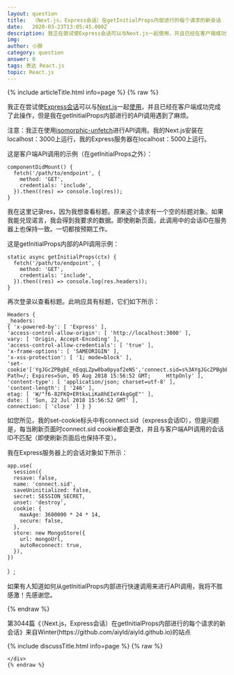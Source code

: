 ```yaml
---
layout: question
title:  （Next.js，Express会话）在getInitialProps内部进行的每个请求的新会话
date:   2020-03-23T13:05:45.000Z
description: 我正在尝试使Express会话可以与Next.js一起使用，并且已经在客户端成功完成了此操作，但是我在getInitialProps内部进行的API调用遇...
img: 
author: 小胖
category: question
answer: 0
tags: 表达 React.js
topic: React.js
---
```

<div class="article-root">
  <div class="article">
    {% include articleTitle.html info=page %}
    {% raw %}
    <div class="article-content"><p><font style="vertical-align: inherit;"><font style="vertical-align: inherit;">我正在尝试使</font></font><a href="https://github.com/expressjs/session" rel="nofollow noreferrer"><font style="vertical-align: inherit;"><font style="vertical-align: inherit;">Express会话</font></font></a><font style="vertical-align: inherit;"><font style="vertical-align: inherit;">可以与</font></font><a href="https://github.com/zeit/next.js/" rel="nofollow noreferrer"><font style="vertical-align: inherit;"><font style="vertical-align: inherit;">Next.js</font></font></a><font style="vertical-align: inherit;"><font style="vertical-align: inherit;">一起</font><a href="https://github.com/zeit/next.js/" rel="nofollow noreferrer"><font style="vertical-align: inherit;">使用</font></a><font style="vertical-align: inherit;">，并且已经在客户端成功完成了此操作，但是我在getInitialProps内部进行的API调用遇到了麻烦。</font></font></p>

<p><font style="vertical-align: inherit;"><font style="vertical-align: inherit;">注意：我正在使用</font></font><a href="https://github.com/developit/unfetch/tree/master/packages/isomorphic-unfetch" rel="nofollow noreferrer"><font style="vertical-align: inherit;"><font style="vertical-align: inherit;">isomorphic-unfetch</font></font></a><font style="vertical-align: inherit;"><font style="vertical-align: inherit;">进行API调用。</font><font style="vertical-align: inherit;">我的Next.js安装在localhost：3000上运行，我的Express服务器在localhost：5000上运行。</font></font></p>

<p><font style="vertical-align: inherit;"><font style="vertical-align: inherit;">这是客户端API调用的示例（在getInitialProps之外）：</font></font></p>

<pre><code>componentDidMount() {<font></font>
  fetch('/path/to/endpoint', {<font></font>
    method: 'GET',<font></font>
    credentials: 'include',<font></font>
  }).then((res) =&gt; console.log(res));<font></font>
}<font></font>
</code></pre>

<p><font style="vertical-align: inherit;"><font style="vertical-align: inherit;">我在这里记录res，因为我想查看标题。</font><font style="vertical-align: inherit;">原来这个请求有一个空的标题对象。</font><font style="vertical-align: inherit;">如果我能兑现诺言，我会得到我要求的数据。</font><font style="vertical-align: inherit;">即使刷新页面，此调用中的会话ID在服务器上也保持一致。</font><font style="vertical-align: inherit;">一切都按预期工作。</font></font></p>

<p><font style="vertical-align: inherit;"><font style="vertical-align: inherit;">这是getInitialProps内部的API调用示例：</font></font></p>

<pre><code>static async getInitialProps(ctx) {<font></font>
  fetch('/path/to/endpoint', {<font></font>
    method: 'GET',<font></font>
    credentials: 'include',<font></font>
  }).then((res) =&gt; console.log(res.headers));<font></font>
}<font></font>
</code></pre>

<p><font style="vertical-align: inherit;"><font style="vertical-align: inherit;">再次登录以查看标题。</font><font style="vertical-align: inherit;">此响应具有标题，它们如下所示：</font></font></p>

<pre><code>Headers {<font></font>
_headers:<font></font>
{ 'x-powered-by': [ 'Express' ],<font></font>
'access-control-allow-origin': [ 'http://localhost:3000' ],<font></font>
vary: [ 'Origin, Accept-Encoding' ],<font></font>
'access-control-allow-credentials': [ 'true' ],<font></font>
'x-frame-options': [ 'SAMEORIGIN' ],<font></font>
'x-xss-protection': [ '1; mode=block' ],<font></font>
'set-cookie'['YgJGcZPBgbE_nEqqLZpw0ba0pyaf2eNS','connect.sid=s%3AYgJGcZPBgbE_nEqqLZpw0ba0pyaf2eNS.Oye%2F7%2BsyXrrLJwphEJ3nq3yMkBhM3%2Fm4PCl9KIV%2FTzA; Path=/; Expires=Sun, 05 Aug 2018 15:56:52 GMT;     HttpOnly' ],<font></font>
'content-type': [ 'application/json; charset=utf-8' ],<font></font>
'content-length': [ '246' ],<font></font>
etag: [ 'W/"f6-82FKQ+ERtkxLiKa8hEIeY4kgGgE"' ],<font></font>
date: [ 'Sun, 22 Jul 2018 15:56:52 GMT' ],<font></font>
connection: [ 'close' ] } }<font></font>
</code></pre>

<p><font style="vertical-align: inherit;"><font style="vertical-align: inherit;">如您所见，我的set-cookie标头中有connect.sid（express会话ID），但是问题是，每当刷新页面时connect.sid cookie都会更改，并且与客户端API调用的会话ID不匹配（即使刷新页面后也保持不变）。</font></font></p>

<p><font style="vertical-align: inherit;"><font style="vertical-align: inherit;">我在Express服务器上的会话对象如下所示：</font></font></p>

<pre><code>app.use(<font></font>
  session({<font></font>
  resave: false,<font></font>
  name: 'connect.sid',<font></font>
  saveUninitialized: false,<font></font>
  secret: SESSION_SECRET,<font></font>
  unset: 'destroy',<font></font>
  cookie: {<font></font>
    maxAge: 3600000 * 24 * 14,<font></font>
    secure: false,<font></font>
  },<font></font>
  store: new MongoStore({<font></font>
    url: mongoUrl,<font></font>
    autoReconnect: true,<font></font>
  }),<font></font>
})<font></font>
</code></pre>

<p><font style="vertical-align: inherit;"><font style="vertical-align: inherit;">）;</font></font></p>

<p><font style="vertical-align: inherit;"><font style="vertical-align: inherit;">如果有人知道如何从getInitialProps内部进行快速调用来进行API调用，我将不胜感激！</font><font style="vertical-align: inherit;">先感谢您。</font></font></p></div>
    {% endraw %}
  </div>
  <p class="winter_mark">第3044篇《（Next.js，Express会话）在getInitialProps内部进行的每个请求的新会话》来自Winter(https://github.com/aiyld/aiyld.github.io)的站点</p>
  <div class="discuss-wrapper">
    {% include discussTitle.html info=page %}
    {% raw %}
    <div class="discuss-list">
    
    </div>
    {% endraw %}
  </div>
<div>
